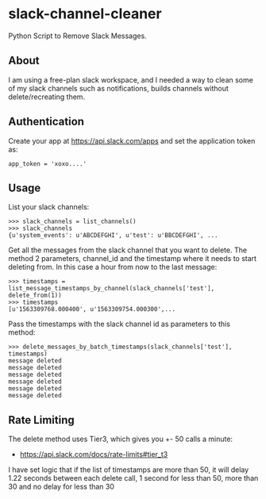 # slack-channel-cleaner
Python Script to Remove Slack Messages. 

## About

I am using a free-plan slack workspace, and I needed a way to clean some of my slack channels such as notifications, builds channels without delete/recreating them.


## Authentication

Create your app at https://api.slack.com/apps and set the application token as:

```
app_token = 'xoxo....'
```

## Usage

List your slack channels:

```
>>> slack_channels = list_channels()
>>> slack_channels
{u'system_events': u'ABCDEFGHI', u'test': u'BBCDEFGHI', ...
```

Get all the messages from the slack channel that you want to delete. The method 2 parameters, channel_id and the timestamp where it needs to start deleting from. In this case a hour from now to the last message:

```
>>> timestamps = list_message_timestamps_by_channel(slack_channels['test'], delete_from(1))
>>> timestamps
[u'1563309768.000400', u'1563309754.000300',...
```

Pass the timestamps with the slack channel id as parameters to this method:

```
>>> delete_messages_by_batch_timestamps(slack_channels['test'], timestamps)
message deleted
message deleted
message deleted
message deleted
message deleted
message deleted
```

## Rate Limiting

The delete method uses Tier3, which gives you +- 50 calls a minute:
- https://api.slack.com/docs/rate-limits#tier_t3

I have set logic that if the list of timestamps are more than 50, it will delay 1.22 seconds between each delete call, 1 second for less than 50, more than 30 and no delay for less than 30 
